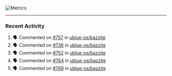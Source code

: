 ![Metrics](https://metrics.lecoq.io/KyleGospo?template=classic&base=header%2C%20activity%2C%20community%2C%20repositories%2C%20metadata&base.indepth=false&base.hireable=false&base.skip=false&config.timezone=America%2FLos_Angeles)

---
### Recent Activity
<!--START_SECTION:activity-->
1. 🗣 Commented on [#757](https://github.com/ublue-os/bazzite/issues/757#issuecomment-1944233075) in [ublue-os/bazzite](https://github.com/ublue-os/bazzite)
2. 🗣 Commented on [#736](https://github.com/ublue-os/bazzite/issues/736#issuecomment-1944179724) in [ublue-os/bazzite](https://github.com/ublue-os/bazzite)
3. 🗣 Commented on [#752](https://github.com/ublue-os/bazzite/issues/752#issuecomment-1943315164) in [ublue-os/bazzite](https://github.com/ublue-os/bazzite)
4. 🗣 Commented on [#764](https://github.com/ublue-os/bazzite/issues/764#issuecomment-1942958705) in [ublue-os/bazzite](https://github.com/ublue-os/bazzite)
5. 🗣 Commented on [#769](https://github.com/ublue-os/bazzite/issues/769#issuecomment-1942958086) in [ublue-os/bazzite](https://github.com/ublue-os/bazzite)
<!--END_SECTION:activity-->
